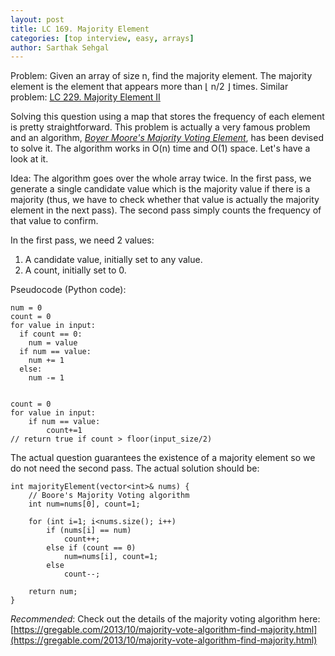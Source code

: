 ```yaml
---
layout: post
title: LC 169. Majority Element
categories: [top interview, easy, arrays]
author: Sarthak Sehgal
---
```


Problem: Given an array of size n, find the majority element. The majority element is the element that appears more than ⌊ n/2 ⌋ times.
Similar problem: [LC 229. Majority Element II](https://leetcode.com/problems/majority-element-ii/)

Solving this question using a map that stores the frequency of each element is pretty straightforward. This problem is actually a very famous problem and an algorithm, [_Boyer Moore's Majority Voting Element_](https://gregable.com/2013/10/majority-vote-algorithm-find-majority.html), has been devised to solve it. The algorithm works in O(n) time and O(1) space. Let's have a look at it.

Idea:
The algorithm goes over the whole array twice. In the first pass, we generate a single candidate value which is the majority value if there is a majority (thus, we have to check whether that value is actually the majority element in the next pass). The second pass simply counts the frequency of that value to confirm.

In the first pass, we need 2 values:
1. A candidate value, initially set to any value.
2. A count, initially set to 0.

Pseudocode (Python code):
```
num = 0
count = 0
for value in input:
  if count == 0:
    num = value
  if num == value:
    num += 1
  else:
    num -= 1


count = 0
for value in input:
    if num == value:
        count+=1
// return true if count > floor(input_size/2)
```

The actual question guarantees the existence of a majority element so we do not need the second pass. The actual solution should be:
```
int majorityElement(vector<int>& nums) {
    // Boore's Majority Voting algorithm
    int num=nums[0], count=1;

    for (int i=1; i<nums.size(); i++)
        if (nums[i] == num)
            count++;
        else if (count == 0)
            num=nums[i], count=1;
        else
            count--;

    return num;
}
```

_Recommended_: Check out the details of the majority voting algorithm here: [https://gregable.com/2013/10/majority-vote-algorithm-find-majority.html](https://gregable.com/2013/10/majority-vote-algorithm-find-majority.html)
